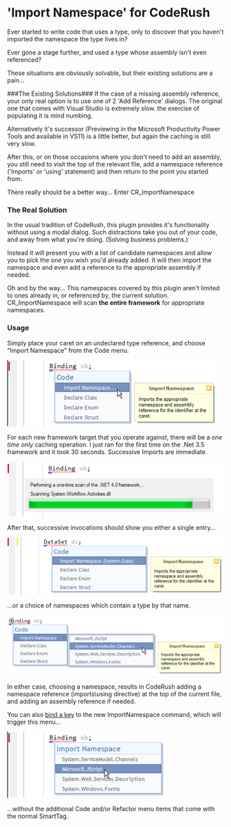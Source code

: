 # 'Import Namespace' for CodeRush #
Ever started to write code that uses a type, only to discover that you haven't imported the namespace the type lives in?

Ever gone a stage further, and used a type whose assembly isn't even referenced?

These situations are obviously solvable, but their existing solutions are a pain...

###The Existing Solutions###
If the case of a missing assembly reference, your only real option is to use one of 2 'Add Reference' dialogs. The original one that comes with Visual Studio is extremely slow. the exercise of populating it is mind numbing. 

Alternatively it's successor (Previewing in the Microsoft Productivity Power Tools and available in VS11) is a little better, but again the caching is still very slow.

After this, or on those occasions where you don't need to add an assembly, you still need to visit the top of the relevant file, add a namespace reference ('Imports' or 'using' statement) and then return to the point you started from. 

There really should be a better way... Enter CR_ImportNamespace

### The Real Solution ###
In the usual tradition of CodeRush, this plugin provides it's functionality without using a modal dialog. Such distractions take you out of your code, and away from what you're doing. (Solving business problems.)

Instead it will present you with a list of candidate namespaces and allow you to pick the one you wish you'd already added. It will then import the namespace and even add a reference to the appropriate assembly if needed.

Oh and by the way... This namespaces covered by this plugin aren't limited to ones already in, or referenced by, the current solution. CR_ImportNamespace will scan **the entire framework** for appropriate namespaces.

### Usage ###
Simply place your caret on an undeclared type reference, and choose "Import Namespace" from the Code menu.

![](Screenshots/ImportNamespaceNoCacheYet.png)

For each new framework target that you operate against, there will be a *one time only* caching operation. I just ran for the first time on the .Net 3.5 framework and it took 30 seconds. Successive Imports are immediate.

![](Screenshots/ImportNamespaceBuildingCache.png)

After that, successive invocations should show you either a single entry...

![](Screenshots/ImportNamespaceSingleChoice.png)

...or a choice of namespaces which contain a type by that name.

![](Screenshots/ImportNamespaceMultiChoice.png)

In either case, choosing a namespace, results in CodeRush adding a namespace reference (imports\using directive) at the top of the current file, and adding an assembly reference if needed.

You can also [bind a key](http://community.devexpress.com/blogs/rorybecker/archive/2010/10/05/binding-keys-in-coderush.aspx) to the new ImportNamespace command, which will trigger this menu...

![](Screenshots/ImportNamespaceAction.png)

...without the additional Code and/or Refactor menu items that come with the normal SmartTag.
